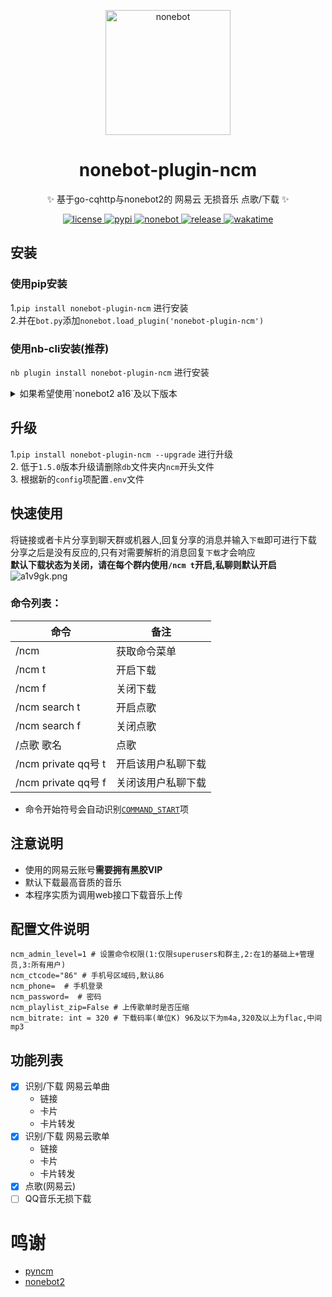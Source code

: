 

<p align="center">
  <img src="https://files.catbox.moe/7cy61g.png" width="200" height="200" alt="nonebot"></a>
</p>

<div align="center">

# nonebot-plugin-ncm

✨ 基于go-cqhttp与nonebot2的 网易云 无损音乐 点歌/下载 ✨
</div>

<p align="center">
  <a href="https://github.com/kitUIN/nonebot-plugin-ncm/blob/master/LICENSE">
    <img src="https://img.shields.io/badge/license-Apache--2.0-green" alt="license">
  </a>
  <a href="https://pypi.python.org/pypi/nonebot-plugin-ncm">
    <img src="https://img.shields.io/pypi/v/nonebot-plugin-ncm" alt="pypi">
  </a>
  <a href="https://github.com/nonebot/nonebot2/releases/tag/v2.0.0rc2">
    <img src="https://img.shields.io/static/v1?label=nonebot2&message=v2.0.0rc2&color=brightgreen" alt="nonebot">
  </a>
  <a href="https://github.com/kitUIN/nonebot-plugin-ncm/releases">
    <img src="https://img.shields.io/github/v/release/kitUIN/nonebot-plugin-ncm" alt="release">
  </a>
  <a href="https://wakatime.com/badge/user/3b5608c7-e0b6-44a2-a217-cad786040b48/project/2a431792-e82f-48f5-839c-9ee566910fe5"><img src="https://wakatime.com/badge/user/3b5608c7-e0b6-44a2-a217-cad786040b48/project/2a431792-e82f-48f5-839c-9ee566910fe5.svg" alt="wakatime"></a>
</p>


## 安装
### 使用pip安装
1.`pip install nonebot-plugin-ncm` 进行安装  
2.并在`bot.py`添加`nonebot.load_plugin('nonebot-plugin-ncm')`
### 使用nb-cli安装(推荐)
`nb plugin install nonebot-plugin-ncm` 进行安装

<details>
  <summary>如果希望使用`nonebot2 a16`及以下版本 </summary>
  请使用`pip install nonebot-plugin-ncm==1.1.0`进行安装
</details>

## 升级
1.`pip install nonebot-plugin-ncm --upgrade` 进行升级  
2. 低于`1.5.0`版本升级请删除`db`文件夹内`ncm`开头文件  
3. 根据新的`config`项配置`.env`文件
## 快速使用
将链接或者卡片分享到聊天群或机器人,回复分享的消息并输入`下载`即可进行下载  
分享之后是没有反应的,只有对需要解析的消息回复`下载`才会响应  
**默认下载状态为关闭，请在每个群内使用`/ncm t`开启,私聊则默认开启**
![a1v9gk.png](https://files.catbox.moe/a1v9gk.png)
### 命令列表：
| 命令                 | 备注        |
|--------------------|-----------|
| /ncm               | 获取命令菜单    |
| /ncm t             | 开启下载      |
| /ncm f             | 关闭下载      |
| /ncm search t      | 开启点歌      |
| /ncm search f      | 关闭点歌      |
| /点歌 歌名             | 点歌        |
| /ncm private qq号 t | 开启该用户私聊下载 |
| /ncm private qq号 f | 关闭该用户私聊下载 |
- 命令开始符号会自动识别[`COMMAND_START`](https://v2.nonebot.dev/docs/api/config#Config-command_start)项

## 注意说明
- 使用的网易云账号**需要拥有黑胶VIP** 
- 默认下载最高音质的音乐 
- 本程序实质为调用web接口下载音乐上传  

## 配置文件说明
```
ncm_admin_level=1 # 设置命令权限(1:仅限superusers和群主,2:在1的基础上+管理员,3:所有用户)
ncm_ctcode="86" # 手机号区域码,默认86
ncm_phone=  # 手机登录
ncm_password=  # 密码
ncm_playlist_zip=False # 上传歌单时是否压缩
ncm_bitrate: int = 320 # 下载码率(单位K) 96及以下为m4a,320及以上为flac,中间mp3
```

## 功能列表
- [x] 识别/下载 网易云单曲
    - 链接
    - 卡片
    - 卡片转发
- [x] 识别/下载 网易云歌单    
    - 链接
    - 卡片
    - 卡片转发
- [x] 点歌(网易云)
- [ ] QQ音乐无损下载

# 鸣谢
- [pyncm](https://github.com/greats3an/pyncm)
- [nonebot2](https://github.com/nonebot/nonebot2)

